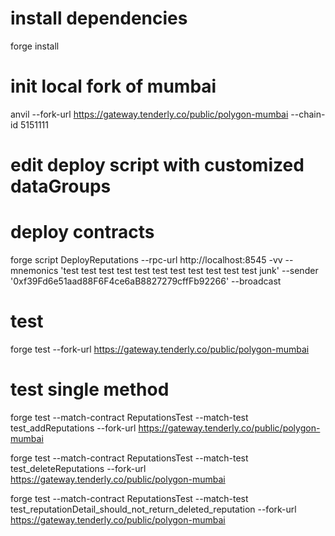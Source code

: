 # install dependencies
forge install

# init local fork of mumbai
anvil --fork-url https://gateway.tenderly.co/public/polygon-mumbai --chain-id 5151111

# edit deploy script with customized dataGroups

# deploy contracts
forge script DeployReputations --rpc-url http://localhost:8545 -vv --mnemonics 'test test test test test test test test test test test junk' --sender '0xf39Fd6e51aad88F6F4ce6aB8827279cffFb92266' --broadcast

# test
forge test --fork-url https://gateway.tenderly.co/public/polygon-mumbai

# test single method
forge test --match-contract ReputationsTest --match-test test_addReputations --fork-url https://gateway.tenderly.co/public/polygon-mumbai

forge test --match-contract ReputationsTest --match-test test_deleteReputations --fork-url https://gateway.tenderly.co/public/polygon-mumbai

forge test --match-contract ReputationsTest --match-test test_reputationDetail_should_not_return_deleted_reputation --fork-url https://gateway.tenderly.co/public/polygon-mumbai
